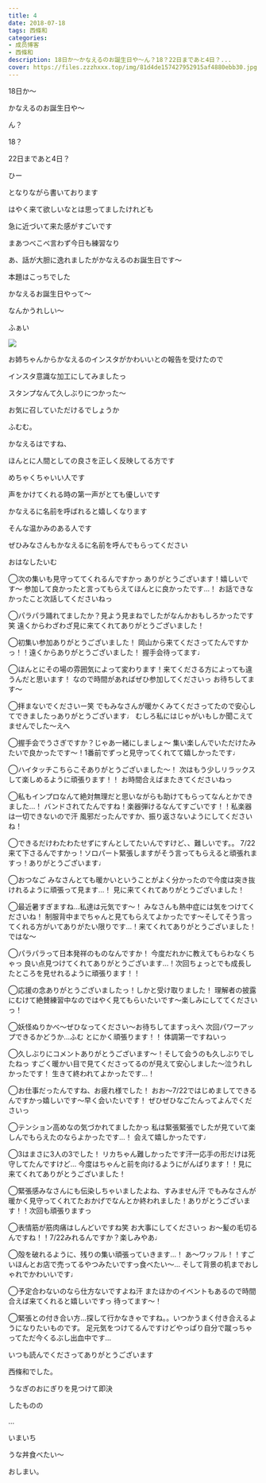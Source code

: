 ```yaml
---
title: 4
date: 2018-07-18
tags: 西條和
categories: 
- 成员博客
- 西條和
description: 18日か〜かなえるのお誕生日や〜ん？18？22日まであと4日？...
cover: https://files.zzzhxxx.top/img/81d4de157427952915af4880ebb30.jpg 
---
```

















18日か〜













かなえるのお誕生日や〜












ん？










18？









22日まであと4日？








ひー












となりながら書いております












はやく来て欲しいなとは思ってましたけれども












急に近づいて来た感がすごいです












まあつべこべ言わず今日も練習なり















あ、話が大胆に逸れましたがかなえるのお誕生日です〜







本題はこっちでした











かなえるお誕生日やって〜





なんかうれしい〜











ふぁい



![](https://files.zzzhxxx.top/img/81d4de157427952915af4880ebb30.jpg)










お姉ちゃんからかなえるのインスタがかわいいとの報告を受けたので









インスタ意識な加工にしてみましたっ












スタンプなんて久しぶりにつかった〜










お気に召していただけるでしょうか








ふむむ。












かなえるはですね、




ほんとに人間としての良さを正しく反映してる方です









めちゃくちゃいい人です












声をかけてくれる時の第一声がとても優しいです










かなえるに名前を呼ばれると嬉しくなります












そんな温かみのある人です











ぜひみなさんもかなえるに名前を呼んでもらってください



















おはなしたいむ







◯次の集いも見守っててくれるんですかっ
ありがとうございます！嬉しいです〜
参加して良かったと言ってもらえてほんとに良かったです…！
お話できなかったこと次話してくださいねっ






◯パラパラ踊れてましたか？見よう見まねでしたがなんかおもしろかったです笑
遠くからわざわざ見に来てくれてありがとうございました！




◯初集い参加ありがとうございました！
岡山から来てくださってたんですかっ！！遠くからありがとうございました！
握手会待ってます♩






◯ほんとにその場の雰囲気によって変わります！来てくださる方によっても違うんだと思います！
なので時間があればぜひ参加してくださいっ
お待ちしてます〜







◯拝まないでくださいー笑
でもみなさんが暖かくみてくださってたので安心してできましたっありがとうございます♩
むしろ私にはじゃがいもしか聞こえてませんでした〜えへ





◯握手会でうさぎですか？じゃあ一緒にしましょ〜
集い楽しんでいただけたみたいで良かったです〜！1番前でずっと見守ってくれてて嬉しかったです♩





◯ハイタッチこちらこそありがとうございました〜！
次はもう少しリラックスして楽しめるように頑張ります！！
お時間合えばまたきてくださいねっ






◯私もインプロなんて絶対無理だと思いながらも助けてもらってなんとかできました…！
バンドされてたんですね！楽器弾けるなんてすごいです！！私楽器は一切できないので汗
風邪だったんですか、振り返さないようにしてくださいね！







◯できるだけわたわたせずにすんとしてたいんですけど、、難しいです。。
7/22来て下さるんですかっ！ソロパート緊張しますがそう言ってもらえると頑張れますっ！ありがとうございます♩






◯おつなご
みなさんとても暖かいということがよく分かったので今度は突き抜けれるように頑張って見ます…！
見に来てくれてありがとうございました！






◯最近暑すぎますね…私達は元気です〜！
みなさんも熱中症には気をつけてくださいね！
制服背中までちゃんと見てもらえてよかったです〜そしてそう言ってくれる方がいてありがたい限りです…！来てくれてありがとうございました！
ではな〜






◯パラパラって日本発祥のものなんですか！
今度だれかに教えてもらわなくちゃっ
良い点見つけてくれてありがとうございます…！次回ちょっとでも成長したところを見せれるように頑張ります！！






◯応援の念ありがとうございましたっ！しかと受け取りました！
理解者の披露にむけて絶賛練習中なのではやく見てもらいたいです〜楽しみにしててくださいっ！




◯妖怪ぬりかべ〜ぜひなってください〜お待ちしてますっえへ
次回パワーアップできるかどうか…ふむ
とにかく頑張ります！！
体調第一ですねいっ






◯久しぶりにコメントありがとうございます〜！そして会うのも久しぶりでしたねっ
すごく暖かい目で見てくださってるのが見えて安心しました〜泣うれしかったです！
生きて終われてよかったです…！






◯お仕事だったんですね、お疲れ様でした！
おお〜7/22ではじめましてできるんですかっ嬉しいです〜早く会いたいです！
ぜひぜひなごたんってよんでくださいっ







◯テンション高めなの気づかれてましたかっ
私は緊張緊張でしたが見ていて楽しんでもらえたのならよかったです…！
会えて嬉しかったです♩






◯3はまさに3人の3でした！
リカちゃん難しかったです汗一応手の形だけは死守してたんですけど…
今度はちゃんと前を向けるようにがんばります！！見に来てくれてありがとうございました！






◯緊張感みなさんにも伝染しちゃいましたよね、すみません汗
でもみなさんが暖かく見守ってくれてたおかげでなんとか終われました！ありがとうございます！！次回も頑張りますっ







◯表情筋が筋肉痛はしんどいですね笑
お大事にしてくださいっ
お〜髪の毛切るんですね！！7/22みれるんですか？楽しみやあ♩








◯殻を破れるように、残りの集い頑張っていきます…！
あ〜ワッフル！！すごいほんとお店で売ってるやつみたいですっ食べたい〜…
そして背景の机までおしゃれでかわいいです♩






◯予定合わないのなら仕方ないですよね汗
またほかのイベントもあるので時間合えば来てくれると嬉しいですっ
待ってます〜！







◯緊張との付き合い方…探して行かなきゃですね。。いつかうまく付き合えるようになりたいものです。
足元気をつけてるんですけどやっぱり自分で蹴っちゃってただ今くるぶし出血中です…














いつも読んでくださってありがとうございます













西條和でした。













うなぎのおにぎりを見つけて即決








したものの











…










いまいち









うな丼食べたい〜










おしまい。


